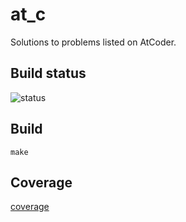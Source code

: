 # at_c

Solutions to problems listed on AtCoder.


## Build status

![status](https://github.com/nryotaro/at_c/workflows/Tests/badge.svg)

## Build

    make

## Coverage

[coverage](https://kenkoooo.com/atcoder/#/table/nryotaro)
